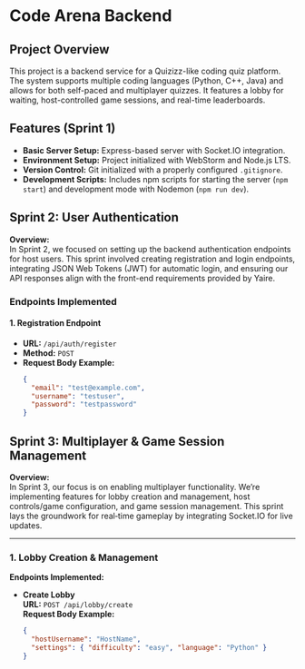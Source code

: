 # Code Arena Backend

## Project Overview
This project is a backend service for a Quizizz-like coding quiz platform. The system supports multiple coding languages (Python, C++, Java) and allows for both self-paced and multiplayer quizzes. It features a lobby for waiting, host-controlled game sessions, and real-time leaderboards.

## Features (Sprint 1)
- **Basic Server Setup:** Express-based server with Socket.IO integration.
- **Environment Setup:** Project initialized with WebStorm and Node.js LTS.
- **Version Control:** Git initialized with a properly configured `.gitignore`.
- **Development Scripts:** Includes npm scripts for starting the server (`npm start`) and development mode with Nodemon (`npm run dev`).

## Sprint 2: User Authentication

**Overview:**  
In Sprint 2, we focused on setting up the backend authentication endpoints for host users. This sprint involved creating registration and login endpoints, integrating JSON Web Tokens (JWT) for automatic login, and ensuring our API responses align with the front-end requirements provided by Yaire.

### Endpoints Implemented

#### 1. Registration Endpoint
- **URL:** `/api/auth/register`
- **Method:** `POST`
- **Request Body Example:**
  ```json
  {
    "email": "test@example.com",
    "username": "testuser",
    "password": "testpassword"
  }

## Sprint 3: Multiplayer & Game Session Management

**Overview:**  
In Sprint 3, our focus is on enabling multiplayer functionality. We’re implementing features for lobby creation and management, host controls/game configuration, and game session management. This sprint lays the groundwork for real‑time gameplay by integrating Socket.IO for live updates.

---

### 1. Lobby Creation & Management

**Endpoints Implemented:**

- **Create Lobby**  
  **URL:** `POST /api/lobby/create`  
  **Request Body Example:**
  ```json
  {
    "hostUsername": "HostName",
    "settings": { "difficulty": "easy", "language": "Python" }
  }

